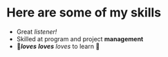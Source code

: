 # Here are some of my skills
- Great *listener!* 
- Skilled at program and project __management__
- :tada:__*loves*__ ***loves*** *loves* to learn :tada:
